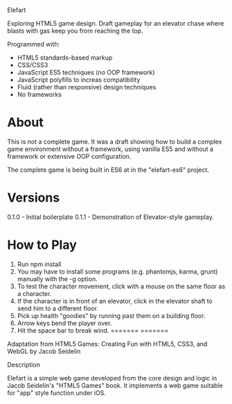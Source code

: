 Elefart

Exploring HTML5 game design. Draft gameplay for an elevator chase where blasts with gas keep you from reaching the top.

Programmed with:
- HTML5 standards-based markup
- CSS/CSS3
- JavaScript ES5 techniques (no OOP framework)
- JavaScript polyfills to increas compatibility
- Fluid (rather than responsive) design techniques
- No frameworks

About 
=====

This is not a complete game. It was a draft showing how to build a complex game 
environment without a framework, using vanilla ES5 and without a framework 
or extensive OOP configuration. 

The complete game is being built in ES6 at in the "elefart-es6" project.

Versions
=========

  0.1.0 - Initial boilerplate
  0.1.1 - Demonstration of Elevator-style gameplay.

How to Play
===========
1. Run npm install
2. You may have to install some programs (e.g. phantomjs, karma, grunt) manually with the -g option.
3. To test the character movement, click with a mouse on the same floor as a character.
4. If the character is in front of an elevator, click in the elevator shaft to send him to a different floor.
5. Pick up health "goodies" by running past them on a building floor.
6. Arrow keys bend the player over.
7. Hit the space bar to break wind.
=======
=======

Adaptation from HTML5 Games: Creating Fun with HTML5, CSS3, and WebGL by Jacob Seidelin 

Description

Elefart is a simple web game developed from the core design and logic in Jacob Seidelin's "HTML5 Games" book. It implements a web game suitable for "app" style function under iOS.

